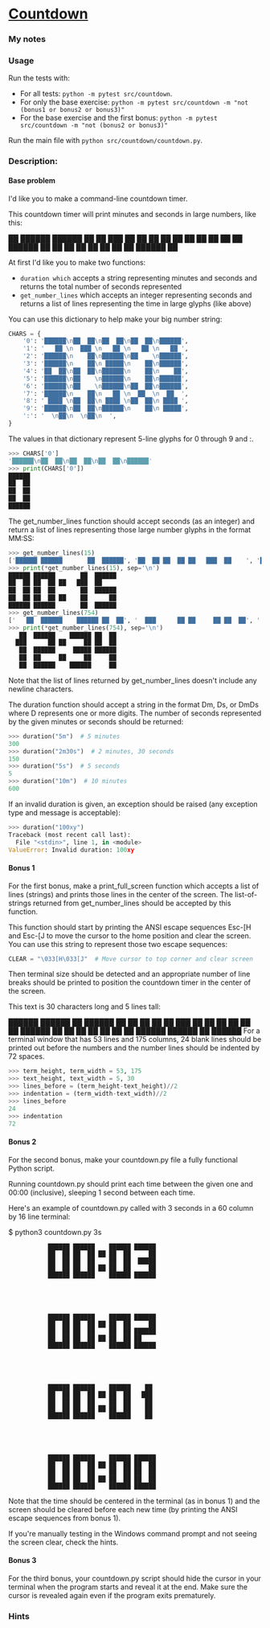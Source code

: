 # [Countdown](https://www.pythonmorsels.com/exercises/fc3be8467c634f978eae0c315f5677d1)

### My notes

### Usage
Run the tests with:
- For all tests: `python -m pytest src/countdown`.
- For only the base exercise: `python -m pytest src/countdown -m "not (bonus1 or bonus2 or bonus3)"`
- For the base exercise and the first bonus: `python -m pytest src/countdown -m "not (bonus2 or bonus3)"`

Run the main file with `python src/countdown/countdown.py`.

### Description:
#### Base problem

I'd like you to make a command-line countdown timer.

This countdown timer will print minutes and seconds in large numbers, like this:

   ██  ██████    ██████ ██  ██
  ███      ██ ██ ██  ██ ██  ██
   ██     ██     ██  ██ ██████
   ██    ██   ██ ██  ██     ██
   ██    ██      ██████     ██

At first I'd like you to make two functions:
- `duration which` accepts a string representing minutes and seconds and returns the total number of seconds represented
- `get_number_lines` which accepts an integer representing seconds and returns a list of lines representing the time in large glyphs (like above)

You can use this dictionary to help make your big number string:
```python
CHARS = {
    '0': '██████\n██  ██\n██  ██\n██  ██\n██████',
    '1': '   ██ \n  ███ \n   ██ \n   ██ \n   ██ ',
    '2': '██████\n    ██\n██████\n██    \n██████',
    '3': '██████\n    ██\n █████\n    ██\n██████',
    '4': '██  ██\n██  ██\n██████\n    ██\n    ██',
    '5': '██████\n██    \n██████\n    ██\n██████',
    '6': '██████\n██    \n██████\n██  ██\n██████',
    '7': '██████\n    ██\n   ██ \n  ██  \n  ██  ',
    '8': ' ████ \n██  ██\n ████ \n██  ██\n ████ ',
    '9': '██████\n██  ██\n██████\n    ██\n █████',
    ':': '  \n██\n  \n██\n  ',
}
```
The values in that dictionary represent 5-line glyphs for 0 through 9 and :.

```python
>>> CHARS['0']
'██████\n██  ██\n██  ██\n██  ██\n██████'
>>> print(CHARS['0'])
██████
██  ██
██  ██
██  ██
██████
```
The get_number_lines function should accept seconds (as an integer) and return a list of lines representing those large number glyphs in the format MM:SS:

```python
>>> get_number_lines(15)
['██████ ██████       ██  ██████', '██  ██ ██  ██ ██   ███  ██    ', '██  ██ ██  ██       ██  ██████', '██  ██ ██  ██ ██    ██      ██', '██████ ██████       ██  ██████']
>>> print(*get_number_lines(15), sep='\n')
██████ ██████       ██  ██████
██  ██ ██  ██ ██   ███  ██
██  ██ ██  ██       ██  ██████
██  ██ ██  ██ ██    ██      ██
██████ ██████       ██  ██████
>>> get_number_lines(754)
['   ██  ██████    ██████ ██  ██', '  ███      ██ ██     ██ ██  ██', '   ██  ██████     █████ ██████', '   ██  ██     ██     ██     ██', '   ██  ██████    ██████     ██']
>>> print(*get_number_lines(754), sep='\n')
   ██  ██████    ██████ ██  ██
  ███      ██ ██     ██ ██  ██
   ██  ██████     █████ ██████
   ██  ██     ██     ██     ██
   ██  ██████    ██████     ██
```
Note that the list of lines returned by get_number_lines doesn't include any newline characters.

The duration function should accept a string in the format Dm, Ds, or DmDs where D represents one or more digits. The number of seconds represented by the given minutes or seconds should be returned:

```python
>>> duration("5m")  # 5 minutes
300
>>> duration("2m30s")  # 2 minutes, 30 seconds
150
>>> duration("5s")  # 5 seconds
5
>>> duration("10m")  # 10 minutes
600
```
If an invalid duration is given, an exception should be raised (any exception type and message is acceptable):

```python
>>> duration("100xy")
Traceback (most recent call last):
  File "<stdin>", line 1, in <module>
ValueError: Invalid duration: 100xy
```


#### Bonus 1
For the first bonus, make a print_full_screen function which accepts a list of lines (strings) and prints those lines in the center of the screen. The list-of-strings returned from get_number_lines should be accepted by this function.

This function should start by printing the ANSI escape sequences Esc-[H and Esc-[J to move the cursor to the home position and clear the screen. You can use this string to represent those two escape sequences:

```python
CLEAR = "\033[H\033[J"  # Move cursor to top corner and clear screen
```
Then terminal size should be detected and an appropriate number of line breaks should be printed to position the countdown timer in the center of the screen.

This text is 30 characters long and 5 lines tall:

██████ ██████       ██  ██████
██  ██ ██  ██ ██   ███  ██
██  ██ ██  ██       ██  ██████
██  ██ ██  ██ ██    ██      ██
██████ ██████       ██  ██████
For a terminal window that has 53 lines and 175 columns, 24 blank lines should be printed out before the numbers and the number lines should be indented by 72 spaces.

```python
>>> term_height, term_width = 53, 175
>>> text_height, text_width = 5, 30
>>> lines_before = (term_height-text_height)//2
>>> indentation = (term_width-text_width)//2
>>> lines_before
24
>>> indentation
72
```

#### Bonus 2
For the second bonus, make your countdown.py file a fully functional Python script.

Running countdown.py should print each time between the given one and 00:00 (inclusive), sleeping 1 second between each time.

Here's an example of countdown.py called with 3 seconds in a 60 column by 16 line terminal:

$ python3 countdown.py 3s





               ██████ ██████    ██████ ██████
               ██  ██ ██  ██ ██ ██  ██     ██
               ██  ██ ██  ██    ██  ██  █████
               ██  ██ ██  ██ ██ ██  ██     ██
               ██████ ██████    ██████ ██████





               ██████ ██████    ██████ ██████
               ██  ██ ██  ██ ██ ██  ██     ██
               ██  ██ ██  ██    ██  ██ ██████
               ██  ██ ██  ██ ██ ██  ██ ██
               ██████ ██████    ██████ ██████





               ██████ ██████    ██████    ██
               ██  ██ ██  ██ ██ ██  ██   ███
               ██  ██ ██  ██    ██  ██    ██
               ██  ██ ██  ██ ██ ██  ██    ██
               ██████ ██████    ██████    ██





               ██████ ██████    ██████ ██████
               ██  ██ ██  ██ ██ ██  ██ ██  ██
               ██  ██ ██  ██    ██  ██ ██  ██
               ██  ██ ██  ██ ██ ██  ██ ██  ██
               ██████ ██████    ██████ ██████
Note that the time should be centered in the terminal (as in bonus 1) and the screen should be cleared before each new time (by printing the ANSI escape sequences from bonus 1).

If you're manually testing in the Windows command prompt and not seeing the screen clear, check the hints.

#### Bonus 3
For the third bonus, your countdown.py script should hide the cursor in your terminal when the program starts and reveal it at the end. Make sure the cursor is revealed again even if the program exits prematurely.

### Hints
